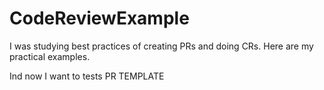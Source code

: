 # CodeReviewExample
I was studying best practices of creating PRs and doing CRs. Here are my practical examples.

Ind now I want to tests PR TEMPLATE
